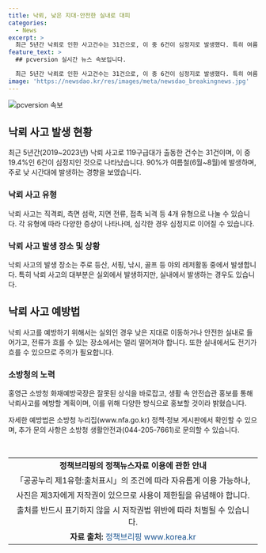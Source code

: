 ```yaml
---
title: 낙뢰, 낮은 지대·안전한 실내로 대피
categories:
  - News
excerpt: >
  최근 5년간 낙뢰로 인한 사고건수는 31건으로, 이 중 6건이 심정지로 발생했다. 특히 여름철에 주로 발생하며 등산이 가장 많은 사고 장소로 나타났다. 이에 소방청은 '생활 속 안전습관 만들기' 활동을 통해 예방에 나섰다. 90%는 낮 시간대에 발생하며 30대~50대 남성이 주된 피해자이다. 안전한 실내로 이동하거나 낮은 곳으로 이동하는 등 예방 방법을 소방청은 강조하고 있다.
feature_text: >
  ## pcversion 실시간 뉴스 속보입니다.

  최근 5년간 낙뢰로 인한 사고건수는 31건으로, 이 중 6건이 심정지로 발생했다. 특히 여름철에 주로 발생하며 등산이 가장 많은 사고 장소로 나타났다. 이에 소방청은 '생활 속 안전습관 만들기' 활동을 통해 예방에 나섰다. 90%는 낮 시간대에 발생하며 30대~50대 남성이 주된 피해자이다. 안전한 실내로 이동하거나 낮은 곳으로 이동하는 등 예방 방법을 소방청은 강조하고 있다.
image: 'https://newsdao.kr/res/images/meta/newsdao_breakingnews.jpg'
---
```


<p><img src="https://newsdao.kr/res/images/meta/newsdao_breakingnews.jpg" alt="pcversion 속보" /></p>

<h2 data-ke-size="size26">낙뢰 사고 발생 현황</h2>

<p data-ke-size="size16">최근 5년간(2019~2023년) 낙뢰 사고로 119구급대가 출동한 건수는 31건이며, 이 중 19.4%인 6건이 심정지인 것으로 나타났습니다. 90%가 여름철(6월~8월)에 발생하며, 주로 낮 시간대에 발생하는 경향을 보였습니다.</p>

<h3>낙뢰 사고 유형</h3>

<p data-ke-size="size16">낙뢰 사고는 직격뢰, 측면 섬락, 지면 전류, 접촉 뇌격 등 4개 유형으로 나눌 수 있습니다. 각 유형에 따라 다양한 증상이 나타나며, 심각한 경우 심정지로 이어질 수 있습니다.</p>

<h3>낙뢰 사고 발생 장소 및 상황</h3>

<p data-ke-size="size16">낙뢰 사고의 발생 장소는 주로 등산, 서핑, 낚시, 골프 등 야외 레저활동 중에서 발생합니다. 특히 낙뢰 사고의 대부분은 실외에서 발생하지만, 실내에서 발생하는 경우도 있습니다.</p>

<h2 data-ke-size="size26">낙뢰 사고 예방법</h2>

<p data-ke-size="size16">낙뢰 사고를 예방하기 위해서는 실외인 경우 낮은 지대로 이동하거나 안전한 실내로 들어가고, 전류가 흐를 수 있는 장소에서는 멀리 떨어져야 합니다. 또한 실내에서도 전기가 흐를 수 있으므로 주의가 필요합니다.</p>

<h3>소방청의 노력</h3>

<p data-ke-size="size16">홍영근 소방청 화재예방국장은 잘못된 상식을 바로잡고, 생활 속 안전습관 홍보를 통해 낙뢰사고를 예방할 계획이며, 이를 위해 다양한 방식으로 홍보할 것이라 밝혔습니다.</p>

<p data-ke-size="size16">자세한 예방법은 소방청 누리집(www.nfa.go.kr) 정책·정보 게시판에서 확인할 수 있으며, 추가 문의 사항은 소방청 생활안전과(044-205-7661)로 문의할 수 있습니다.</p>

<p data-ke-size="size16">&nbsp;</p>

<table>
    <tbody>
        <tr>
            <td style="text-align: center; height: 17px;"><b>정책브리핑의 정책뉴스자료 이용에 관한 안내</b></td>
        </tr>
        <tr>
            <td style="text-align: center; height: 17px;">「공공누리 제1유형:출처표시」의 조건에 따라 자유롭게 이용 가능하나, </td>
        </tr>
        <tr>
            <td style="text-align: center; height: 17px;">사진은 제3자에게 저작권이 있으므로 사용이 제한됨을 유념해야 합니다.</td>
        </tr>
        <tr>
            <td style="text-align: center; height: 17px;">출처를 반드시 표기하지 않을 시 저작권법 위반에 따라 처벌될 수 있습니다.</td>
        </tr>
        <tr>
            <td style="text-align: center; height: 17px;"><b>자료 출처:</b> <span style="color: #1a5490;">정책브리핑 www.korea.kr</span></td>
        </tr>
    </tbody>
</table>

<p data-ke-size="size16">&nbsp;</p>

